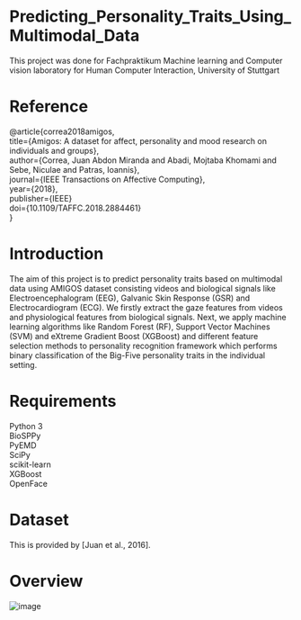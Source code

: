 # Predicting_Personality_Traits_Using_Multimodal_Data
This project was done for Fachpraktikum Machine learning and Computer vision laboratory for Human Computer Interaction, University of Stuttgart

# Reference
@article{correa2018amigos,<br>
  title={Amigos: A dataset for affect, personality and mood research on individuals and groups},<br>
  author={Correa, Juan Abdon Miranda and Abadi, Mojtaba Khomami and Sebe, Niculae and Patras, Ioannis},<br>
  journal={IEEE Transactions on Affective Computing},<br>
  year={2018},<br>
  publisher={IEEE}<br>
  doi={10.1109/TAFFC.2018.2884461}<br>
}

# Introduction

The aim of this project is to predict personality traits based on multimodal data using AMIGOS dataset consisting videos and biological signals like Electroencephalogram (EEG), Galvanic Skin Response (GSR) and Electrocardiogram (ECG). We firstly extract the gaze features from videos and physiological features from biological signals. Next, we apply machine learning algorithms like Random Forest (RF), Support Vector Machines (SVM) and eXtreme Gradient Boost (XGBoost) and different feature selection methods to personality recognition framework which performs binary classification of the Big-Five personality traits in the individual setting.

# Requirements
Python 3<br>
BioSPPy<br>
PyEMD<br>
SciPy<br>
scikit-learn<br>
XGBoost<br>
OpenFace<br>

# Dataset
This is provided by [Juan et al., 2016].

# Overview
![image](https://user-images.githubusercontent.com/43397172/150693549-c115f064-2948-4d7e-92c4-859665fa44d1.png)


